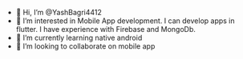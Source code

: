 - 👋 Hi, I’m @YashBagri4412
- 👀 I’m interested in Mobile App development. 
      I can develop apps in flutter. 
      I have experience with Firebase and MongoDb.
- 🌱 I’m currently learning native android
- 💞️ I’m looking to collaborate on mobile app

<!---
YashBagri4412/YashBagri4412 is a ✨ special ✨ repository because its `README.md` (this file) appears on your GitHub profile.
You can click the Preview link to take a look at your changes.
--->
